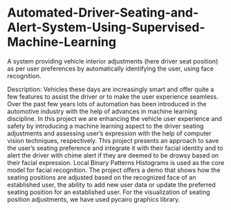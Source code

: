 # Automated-Driver-Seating-and-Alert-System-Using-Supervised-Machine-Learning
A system providing vehicle interior adjustments (here driver seat position) as per user preferences by automatically identifying the user, using face recognition.

Description:
Vehicles these days are increasingly smart and offer quite a few features to assist
the driver or to make the user experience seamless. Over the past few years lots
of automation has been introduced in the automotive industry with the help of
advances in machine learning discipline. In this project we are enhancing the
vehicle user experience and safety by introducing a machine learning aspect to
the driver seating adjustments and assessing user’s expression with the help of
computer vision techniques, respectively. This project presents an approach to save
the user’s seating preference and integrate it with their facial identity and to alert
the driver with chime alert if they are deemed to be drowsy based on their facial
expression. Local Binary Patterns Histograms is used as the core model for facial
recognition. The project offers a demo that shows how the seating positions are
adjusted based on the recognized face of an established user, the ability to add
new user data or update the preferred seating position for an established user. For
the visualization of seating position adjustments, we have used pycairo graphics
library.
